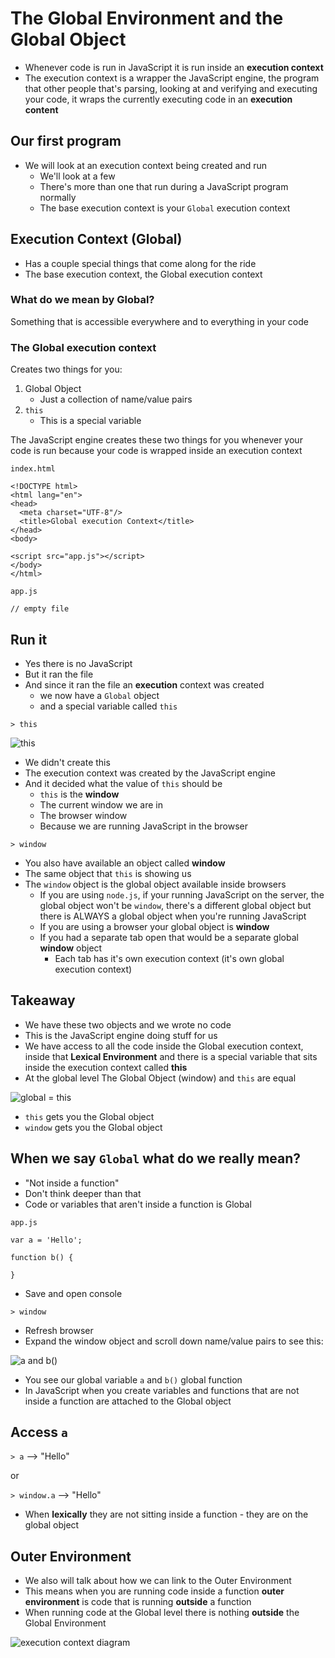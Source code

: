 # The Global Environment and the Global Object
* Whenever code is run in JavaScript it is run inside an **execution context**
* The execution context is a wrapper the JavaScript engine, the program that other people that's parsing, looking at and verifying and executing your code, it wraps the currently executing code in an **execution content**

## Our first program
* We will look at an execution context being created and run
    - We'll look at a few
    - There's more than one that run during a JavaScript program normally
    - The base execution context is your `Global` execution context

## Execution Context (Global)
* Has a couple special things that come along for the ride
* The base execution context, the Global execution context

### What do we mean by Global?
Something that is accessible everywhere and to everything in your code

### The Global execution context
Creates two things for you:

1. Global Object
    * Just a collection of name/value pairs
2. `this`
    * This is a special variable

The JavaScript engine creates these two things for you whenever your code is run because your code is wrapped inside an execution context

`index.html`

```
<!DOCTYPE html>
<html lang="en">
<head>
  <meta charset="UTF-8"/>
  <title>Global execution Context</title>
</head>
<body>

<script src="app.js"></script>
</body>
</html>
```

`app.js`

```
// empty file
```

## Run it
* Yes there is no JavaScript
* But it ran the file
* And since it ran the file an **execution** context was created
    - we now have a `Global` object
    - and a special variable called `this`

`> this`

![this](https://i.imgur.com/vCyRUgo.png)

* We didn't create this
* The execution context was created by the JavaScript engine
* And it decided what the value of `this` should be
    - `this` is the **window**
    - The current window we are in
    - The browser window
    - Because we are running JavaScript in the browser

`> window`

* You also have available an object called **window**
* The same object that `this` is showing us
* The `window` object is the global object available inside browsers
    - If you are using `node.js`, if your running JavaScript on the server, the global object won't be `window`, there's a different global object but there is ALWAYS a global object when you're running JavaScript
    - If you are using a browser your global object is **window**
    - If you had a separate tab open that would be a separate global **window** object
        + Each tab has it's own execution context (it's own global execution context)

## Takeaway
* We have these two objects and we wrote no code
* This is the JavaScript engine doing stuff for us
* We have access to all the code inside the Global execution context, inside that **Lexical Environment** and there is a special variable that sits inside the execution context called **this**
* At the global level The Global Object (window) and `this` are equal

![global = this](https://i.imgur.com/s2L7kp9.png)

* `this` gets you the Global object
* `window` gets you the Global object

## When we say `Global` what do we really mean?
* "Not inside a function"
* Don't think deeper than that
* Code or variables that aren't inside a function is Global

`app.js`

```
var a = 'Hello';

function b() {

}
```

* Save and open console

`> window`

* Refresh browser
* Expand the window object and scroll down name/value pairs to see this:

![a and b()](https://i.imgur.com/vyKi3yl.png)

* You see our global variable `a` and `b()` global function
* In JavaScript when you create variables and functions that are not inside a function are attached to the Global object

## Access `a`
`> a` --> "Hello"

or

`> window.a` --> "Hello"

* When **lexically** they are not sitting inside a function - they are on the global object

## Outer Environment
* We also will talk about how we can link to the Outer Environment
* This means when you are running code inside a function **outer environment** is code that is running **outside** a function
* When running code at the Global level there is nothing **outside** the Global Environment

![execution context diagram](https://i.imgur.com/AdMlJNL.png)

